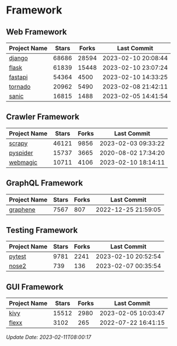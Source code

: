 # Framework

## Web Framework
| Project Name | Stars | Forks | Last Commit |
| ------------ | ----- | ----- | ----------- |
| [django](https://github.com/django/django) | 68686 | 28594 | 2023-02-10 20:08:44 |
| [flask](https://github.com/pallets/flask) | 61839 | 15448 | 2023-02-10 23:07:24 |
| [fastapi](https://github.com/tiangolo/fastapi) | 54364 | 4500 | 2023-02-10 14:33:25 |
| [tornado](https://github.com/tornadoweb/tornado) | 20962 | 5490 | 2023-02-08 21:42:11 |
| [sanic](https://github.com/sanic-org/sanic) | 16815 | 1488 | 2023-02-05 14:41:54 |

## Crawler Framework
| Project Name | Stars | Forks | Last Commit |
| ------------ | ----- | ----- | ----------- |
| [scrapy](https://github.com/scrapy/scrapy) | 46121 | 9856 | 2023-02-03 09:33:22 |
| [pyspider](https://github.com/binux/pyspider) | 15737 | 3665 | 2020-08-02 17:34:20 |
| [webmagic](https://github.com/code4craft/webmagic) | 10711 | 4106 | 2023-02-10 18:14:11 |

## GraphQL Framework
| Project Name | Stars | Forks | Last Commit |
| ------------ | ----- | ----- | ----------- |
| [graphene](https://github.com/graphql-python/graphene) | 7567 | 807 | 2022-12-25 21:59:05 |

## Testing Framework
| Project Name | Stars | Forks | Last Commit |
| ------------ | ----- | ----- | ----------- |
| [pytest](https://github.com/pytest-dev/pytest) | 9781 | 2241 | 2023-02-10 20:52:54 |
| [nose2](https://github.com/nose-devs/nose2) | 739 | 136 | 2023-02-07 00:35:54 |

## GUI Framework
| Project Name | Stars | Forks | Last Commit |
| ------------ | ----- | ----- | ----------- |
| [kivy](https://github.com/kivy/kivy) | 15512 | 2980 | 2023-02-05 10:03:47 |
| [flexx](https://github.com/flexxui/flexx) | 3102 | 265 | 2022-07-22 16:41:15 |

*Update Date: 2023-02-11T08:00:17*